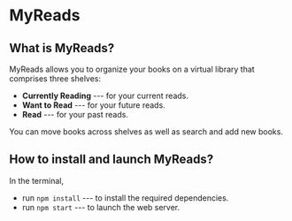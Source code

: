# MyReads

## What is MyReads?

MyReads allows you to organize your books on a virtual library that comprises three shelves:

 * **Currently Reading** --- for your current reads.
 * **Want to Read** --- for your future reads.
 * **Read** --- for your past reads.

You can move books across shelves as well as search and add new books.

## How to install and launch MyReads?

In the terminal,

 * run `npm install` --- to install the required dependencies.
 * run `npm start` --- to launch the web server.

